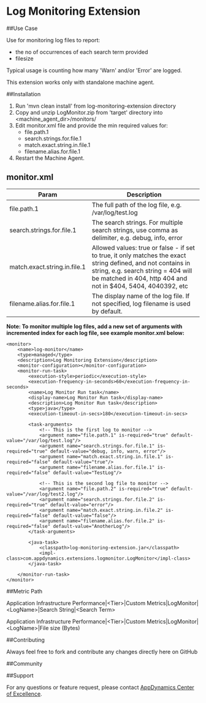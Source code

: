 # Log Monitoring Extension  

##Use Case

Use for monitoring log files to report:

- the no of occurrences of each search term provided
- filesize

Typical usage is counting how many 'Warn' and/or 'Error' are logged. 

This extension works only with standalone machine agent.

##Installation
1. Run 'mvn clean install' from log-monitoring-extension directory
2. Copy and unzip LogMonitor.zip from 'target' directory into \<machine_agent_dir\>/monitors/
3. Edit monitor.xml file and provide the min required values for: 
	- file.path.1 
	- search.strings.for.file.1
	- match.exact.string.in.file.1 
	- filename.alias.for.file.1	
4. Restart the Machine Agent.

## monitor.xml


| Param | Description |
| ----- | ----- |
| file.path.1 | The full path of the log file, e.g. /var/log/test.log  |
| search.strings.for.file.1 | The search strings. For multiple search strings, use comma as delimiter, e.g. debug, info, error |
| match.exact.string.in.file.1 | Allowed values: true or false - if set to true, it only matches the exact string defined, and not contains in string, e.g. search string = 404 will be matched in 404, http 404 and not in $404, 5404, 4040392, etc |
| filename.alias.for.file.1 | The display name of the log file. If not specified, log filename is used by default. |

**Note: To monitor multiple log files, add a new set of arguments with incremented index for each log file, see example monitor.xml below:**

~~~~
<monitor>
    <name>log-monitor</name>
    <type>managed</type>
    <description>Log Monitoring Extension</description>
    <monitor-configuration></monitor-configuration>
    <monitor-run-task>
        <execution-style>periodic</execution-style>
        <execution-frequency-in-seconds>60</execution-frequency-in-seconds>
        <name>Log Monitor Run task</name>
        <display-name>Log Monitor Run task</display-name>
        <description>Log Monitor Run task</description>
        <type>java</type>
        <execution-timeout-in-secs>180</execution-timeout-in-secs>
        
        <task-arguments>
        	<!-- This is the first log to monitor -->
            <argument name="file.path.1" is-required="true" default-value="/var/log/test.log"/>
            <argument name="search.strings.for.file.1" is-required="true" default-value="debug, info, warn, error"/>
            <argument name="match.exact.string.in.file.1" is-required="false" default-value="true"/>
            <argument name="filename.alias.for.file.1" is-required="false" default-value="TestLog"/>
            
            <!-- This is the second log file to monitor -->
            <argument name="file.path.2" is-required="true" default-value="/var/log/test2.log"/>
            <argument name="search.strings.for.file.2" is-required="true" default-value="error"/>
            <argument name="match.exact.string.in.file.2" is-required="false" default-value="false"/>
            <argument name="filename.alias.for.file.2" is-required="false" default-value="AnotherLog"/>            
        </task-arguments>
        
        <java-task>
            <classpath>log-monitoring-extension.jar</classpath>
            <impl-class>com.appdynamics.extensions.logmonitor.LogMonitor</impl-class>
        </java-task>
        
    </monitor-run-task>
</monitor>
~~~~

##Metric Path

Application Infrastructure Performance|\<Tier\>|Custom Metrics|LogMonitor|\<LogName\>|Search String|\<Search Term\>

Application Infrastructure Performance|\<Tier\>|Custom Metrics|LogMonitor|\<LogName\>|File size (Bytes)

##Contributing

Always feel free to fork and contribute any changes directly here on GitHub

##Community



##Support

For any questions or feature request, please contact [AppDynamics Center of Excellence](mailto:ace-request@appdynamics.com).

